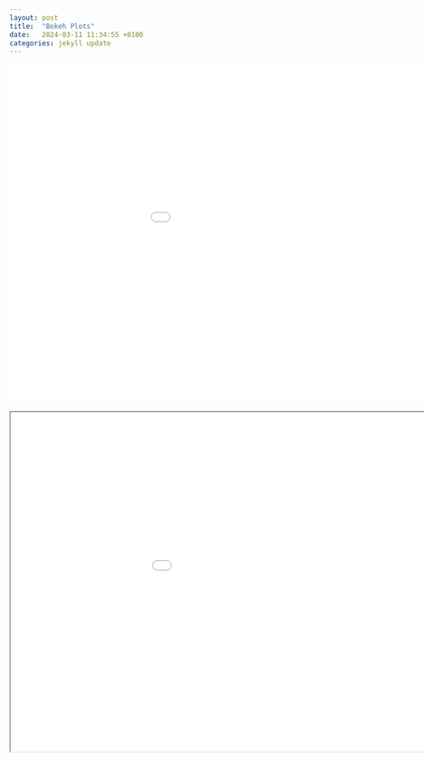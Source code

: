 ```yaml
---
layout: post
title:  "Bokeh Plots"
date:   2024-03-11 11:34:55 +0100
categories: jekyll update
---
```


<embed 
       type="text/html" 
       src="periodic.html"
       width="1100"
       height="600"
       >
</embed>

<iframe 
   src="periodic.html"
   width="1100"
   height="600"
></iframe>
